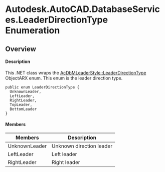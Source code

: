 # Autodesk.AutoCAD.DatabaseServices.LeaderDirectionType Enumeration

## Overview

#### Description
This .NET class wraps the [AcDbMLeaderStyle::LeaderDirectionType](AcDbMLeaderStyle__LeaderDirectionType.md) ObjectARX enum. 
This enum is the leader direction type.
```text
public enum LeaderDirectionType {
  UnknownLeader,
  LeftLeader,
  RightLeader,
  TopLeader,
  BottomLeader
}
```

#### Members
| Members | Description |
| --- | --- |
| UnknownLeader | Unknown direction leader |
| LeftLeader | Left leader |
| RightLeader | Right leader |